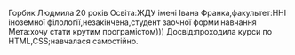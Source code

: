 Горбик Людмила
20 років
Освіта:ЖДУ імені Івана Франка,факультет:ННІ іноземної філології,незакінчена,студент заочної форми навчання
Мета:хочу стати крутим програмістом)))
Досвід:проходила курси по HTML,CSS;навчалася самостійно.

